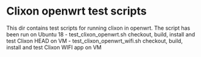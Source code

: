 # Clixon openwrt test scripts

This dir contains test scripts for running clixon in openwrt. The script has been run on Ubuntu 18
     - test_clixon_openwrt.sh      checkout, build, install and test Clixon HEAD on VM
     - test_clixon_openwrt_wifi.sh checkout, build, install and test Clixon WIFI app on VM
